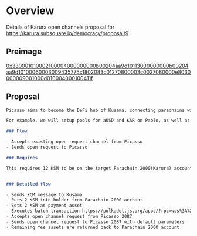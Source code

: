 # Overview

Details of Karura open channels proposal for https://karura.subsquare.io/democracy/proposal/9

## Preimage

[0x330001010002100004000000000b00204aa9d10113000000000b00204aa9d10100060003009435775c1802083c01270800003c0027080000e8030000009001000d010004000100411f](https://polkadot.js.org/apps/?rpc=wss%3A%2F%2Fkarura-rpc-3.aca-api.network%2Fws#/extrinsics/decode/0x330001010002100004000000000b00204aa9d10113000000000b00204aa9d10100060003009435775c1802083c01270800003c0027080000e8030000009001000d010004000100411f)


## Proposal


```markdown
Picasso aims to become the DeFi hub of Kusama, connecting parachains with the broader Cosmos ecosystem. Through opening this XCM channel, Karura assets will have access to Picasso dapps, thereby increasing the utility and TVL of aUSD and other Acala tokens.

For example, we will setup pools for aUSD and KAR on Pablo, as well as integrating them within our later released pallets such as CosmWasm. This opens up the possibility to also support these tokens within our IBC bridge that will launch in the future too.

### Flow

- Accepts existing open request channel from Picasso
- Sends open request to Picasso

### Requires

This requires 12 KSM to be on the target Parachain 2000(Karura) account.


### Detailed flow

- Sends XCM message to Kusama
- Puts 2 KSM into holder from Parachain 2000 account
- Sets 2 KSM as payment asset
- Executes batch transaction https://polkadot.js.org/apps/?rpc=wss%3A%2F%2Fkusama-rpc.polkadot.io#/extrinsics/decode/0x1802083c01270800003c0027080000e803000000900100
- Accepts open channel request from Picasso 2087
- Sends open channel request to Picasso 2087 with default parameters
- Remaining fee assets are returned back to Parachain 2000 account
```